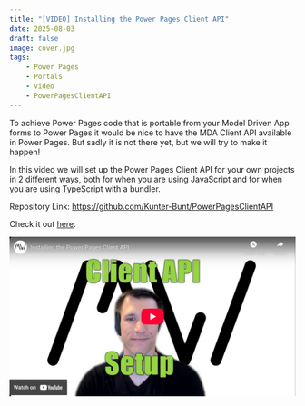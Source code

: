 ```yaml
---
title: "[VIDEO] Installing the Power Pages Client API"
date: 2025-08-03
draft: false
image: cover.jpg
tags: 
    - Power Pages
    - Portals
    - Video
    - PowerPagesClientAPI
---
```


To achieve Power Pages code that is portable from your Model Driven App forms to Power Pages it would be nice to have the MDA Client API available in Power Pages. But sadly it is not there yet, but we will try to make it happen!

In this video we will set up the Power Pages Client API for your own projects in 2 different ways, both for when you are using JavaScript and for when you are using TypeScript with a bundler.

Repository Link: https://github.com/Kunter-Bunt/PowerPagesClientAPI

Check it out [here](https://youtu.be/yzdWePHB71E).

[![](video.jpg)](https://youtu.be/yzdWePHB71E)